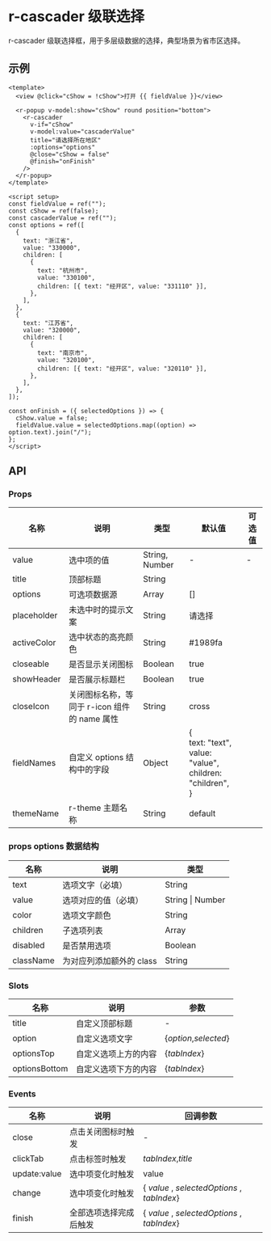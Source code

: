 # r-cascader 级联选择

r-cascader 级联选择框，用于多层级数据的选择，典型场景为省市区选择。

## 示例

```vue
<template>
  <view @click="cShow = !cShow">打开 {{ fieldValue }}</view>

  <r-popup v-model:show="cShow" round position="bottom">
    <r-cascader
      v-if="cShow"
      v-model:value="cascaderValue"
      title="请选择所在地区"
      :options="options"
      @close="cShow = false"
      @finish="onFinish"
    />
  </r-popup>
</template>

<script setup>
const fieldValue = ref("");
const cShow = ref(false);
const cascaderValue = ref("");
const options = ref([
  {
    text: "浙江省",
    value: "330000",
    children: [
      {
        text: "杭州市",
        value: "330100",
        children: [{ text: "经开区", value: "331110" }],
      },
    ],
  },
  {
    text: "江苏省",
    value: "320000",
    children: [
      {
        text: "南京市",
        value: "320100",
        children: [{ text: "经开区", value: "320110" }],
      },
    ],
  },
]);

const onFinish = ({ selectedOptions }) => {
  cShow.value = false;
  fieldValue.value = selectedOptions.map((option) => option.text).join("/");
};
</script>
```

## API

### Props

| 名称        | 说明                                         | 类型           | 默认值                                                                         | 可选值 |
| ----------- | -------------------------------------------- | -------------- | ------------------------------------------------------------------------------ | ------ |
| value       | 选中项的值                                   | String, Number | -                                                                              | -      |
| title       | 顶部标题                                     | String         |                                                                                |        |
| options     | 可选项数据源                                 | Array          | []                                                                             |        |
| placeholder | 未选中时的提示文案                           | String         | 请选择                                                                         |        |
| activeColor | 选中状态的高亮颜色                           | String         | #1989fa                                                                        |        |
| closeable   | 是否显示关闭图标                             | Boolean        | true                                                                           |        |
| showHeader  | 是否展示标题栏                               | Boolean        | true                                                                           |        |
| closeIcon   | 关闭图标名称，等同于 r-icon 组件的 name 属性 | String         | cross                                                                          |        |
| fieldNames  | 自定义 options 结构中的字段                  | Object         | {<br /> text: "text",<br /> value: "value",<br /> children: "children",<br />} |        |
| themeName   | r-theme 主题名称                             | String         | default                                                                        |        |

### props options 数据结构

| 名称      | 说明                     | 类型             |
| --------- | ------------------------ | ---------------- |
| text      | 选项文字（必填）         | String           |
| value     | 选项对应的值（必填）     | String \| Number |
| color     | 选项文字颜色             | String           |
| children  | 子选项列表               | Array            |
| disabled  | 是否禁用选项             | Boolean          |
| className | 为对应列添加额外的 class | String           |

### Slots

| 名称          | 说明                 | 参数                  |
| ------------- | -------------------- | --------------------- |
| title         | 自定义顶部标题       | -                     |
| option        | 自定义选项文字       | {_option_,_selected_} |
| optionsTop    | 自定义选项上方的内容 | {_tabIndex_}          |
| optionsBottom | 自定义选项下方的内容 | {_tabIndex_}          |

### Events

| 名称         | 说明                   | 回调参数                                    |
| ------------ | ---------------------- | ------------------------------------------- |
| close        | 点击关闭图标时触发     | -                                           |
| clickTab     | 点击标签时触发         | _tabIndex_,_title_                          |
| update:value | 选中项变化时触发       | value                                       |
| change       | 选中项变化时触发       | { _value_ , _selectedOptions_ , _tabIndex_} |
| finish       | 全部选项选择完成后触发 | { _value_ , _selectedOptions_ , _tabIndex_} |
